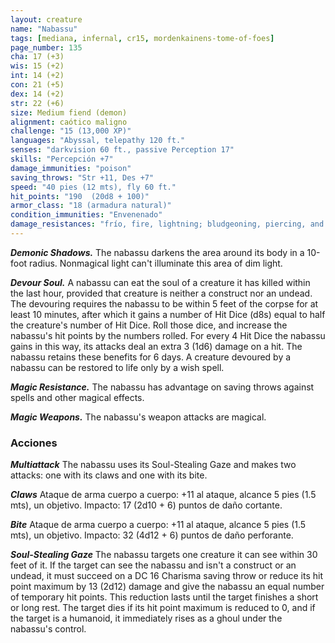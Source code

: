 ```yaml
---
layout: creature
name: "Nabassu"
tags: [mediana, infernal, cr15, mordenkainens-tome-of-foes]
page_number: 135
cha: 17 (+3)
wis: 15 (+2)
int: 14 (+2)
con: 21 (+5)
dex: 14 (+2)
str: 22 (+6)
size: Medium fiend (demon)
alignment: caótico maligno
challenge: "15 (13,000 XP)"
languages: "Abyssal, telepathy 120 ft."
senses: "darkvision 60 ft., passive Perception 17"
skills: "Percepción +7"
damage_immunities: "poison"
saving_throws: "Str +11, Des +7"
speed: "40 pies (12 mts), fly 60 ft."
hit_points: "190  (20d8 + 100)"
armor_class: "18 (armadura natural)"
condition_immunities: "Envenenado"
damage_resistances: "frío, fire, lightning; bludgeoning, piercing, and slashing from nonmagical attacks"
---
```


***Demonic Shadows.*** The nabassu darkens the area around its body in a 10-foot radius. Nonmagical light can't illuminate this area of dim light.

***Devour Soul.*** A nabassu can eat the soul of a creature it has killed within the last hour, provided that creature is neither a construct nor an undead. The devouring requires the nabassu to be within 5 feet of the corpse for at least 10 minutes, after which it gains a number of Hit Dice (d8s) equal to half the creature's number of Hit Dice. Roll those dice, and increase the nabassu's hit points by the numbers rolled. For every 4 Hit Dice the nabassu gains in this way, its attacks deal an extra 3 (1d6) damage on a hit. The nabassu retains these benefits for 6 days. A creature devoured by a nabassu can be restored to life only by a wish spell.

***Magic Resistance.*** The nabassu has advantage on saving throws against spells and other magical effects.

***Magic Weapons.*** The nabassu's weapon attacks are magical.

### Acciones

***Multiattack*** The nabassu uses its Soul-Stealing Gaze and makes two attacks: one with its claws and one with its bite.

***Claws*** Ataque de arma cuerpo a cuerpo: +11 al ataque, alcance 5 pies (1.5 mts), un objetivo. Impacto: 17 (2d10 + 6) puntos de daño cortante.

***Bite*** Ataque de arma cuerpo a cuerpo: +11 al ataque, alcance 5 pies (1.5 mts), un objetivo. Impacto: 32 (4d12 + 6) puntos de daño perforante.

***Soul-Stealing Gaze*** The nabassu targets one creature it can see within 30 feet of it. If the target can see the nabassu and isn't a construct or an undead, it must succeed on a DC 16 Charisma saving throw or reduce its hit point maximum by 13 (2d12) damage and give the nabassu an equal number of temporary hit points. This reduction lasts until the target finishes a short or long rest. The target dies if its hit point maximum is reduced to 0, and if the target is a humanoid, it immediately rises as a ghoul under the nabassu's control.